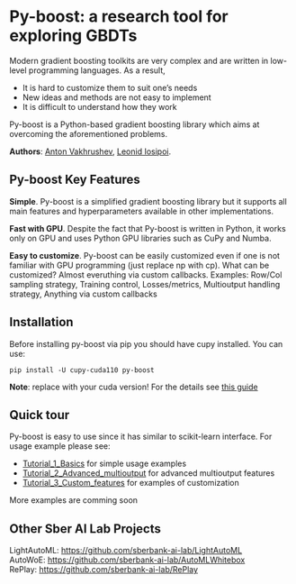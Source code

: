 # Py-boost: a research tool for exploring GBDTs

Modern gradient boosting toolkits are very complex and are written in low-level programming languages. As a result,

* It is hard to customize them to suit one’s needs 
* New ideas and methods are not easy to implement
* It is difficult to understand how they work

Py-boost is a Python-based gradient boosting library which aims at overcoming the aforementioned problems. 

**Authors**: [Anton Vakhrushev](https://kaggle.com/btbpanda), [Leonid Iosipoi](http://iosipoi.com/).


## Py-boost Key Features

**Simple**. Py-boost is a simplified gradient boosting library but it supports all main features and hyperparameters available in other implementations.

**Fast with GPU**. Despite the fact that Py-boost is written in Python, it works only on GPU and uses Python GPU libraries such as CuPy and Numba.

**Easy to customize**. Py-boost can be easily customized even if one is not familiar with GPU programming (just replace np with cp).  What can be customized? Almost everuthing via custom callbacks. Examples: Row/Col sampling strategy, Training control, Losses/metrics, Multioutput handling strategy, Anything via custom callbacks


## Installation

Before installing py-boost via pip you should have cupy installed. You can use:

`pip install -U cupy-cuda110 py-boost`

**Note**: replace with your cuda version! For the details see [this guide](https://docs.cupy.dev/en/stable/install.html)


## Quick tour

Py-boost is easy to use since it has similar to scikit-learn interface. For usage example please see:

* [Tutorial_1_Basics](https://github.com/sberbank-ai-lab/Py-Boost/blob/master/tutorials/Tutorial_1_Basics.ipynb) for simple usage examples
* [Tutorial_2_Advanced_multioutput](https://github.com/sberbank-ai-lab/Py-Boost/blob/master/tutorials/Tutorial_2_Advanced_multioutput.ipynb) for advanced multioutput features
* [Tutorial_3_Custom_features](https://github.com/sberbank-ai-lab/Py-Boost/blob/master/tutorials/Tutorial_3_Custom_features.ipynb) for examples of customization

More examples are comming soon



## Other Sber AI Lab Projects
LightAutoML: https://github.com/sberbank-ai-lab/LightAutoML  
AutoWoE: https://github.com/sberbank-ai-lab/AutoMLWhitebox  
RePlay: https://github.com/sberbank-ai-lab/RePlay  


